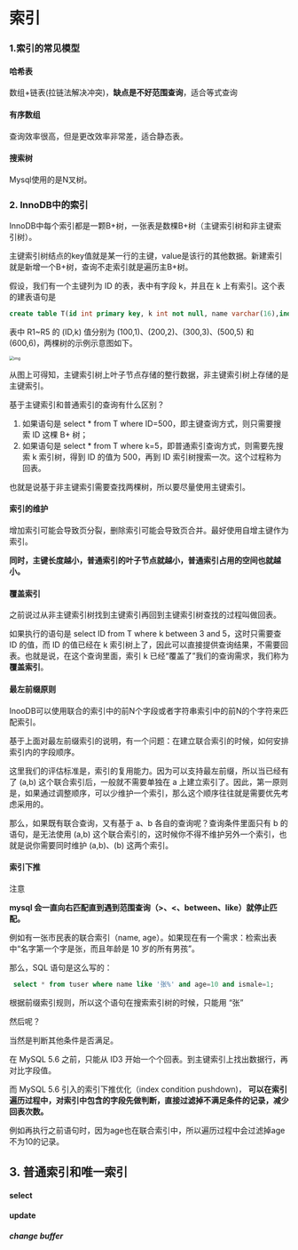 # 索引



### 1.索引的常见模型

#### 哈希表

数组+链表(拉链法解决冲突)，**缺点是不好范围查询**，适合等式查询

#### 有序数组

查询效率很高，但是更改效率非常差，适合静态表。

#### 搜索树

Mysql使用的是N叉树。



### 2.	InnoDB中的索引

InnoDB中每个索引都是一颗B+树，一张表是数棵B+树（主键索引树和非主键索引树）。

主键索引树结点的key值就是某一行的主键，value是该行的其他数据。新建索引就是新增一个B+树，查询不走索引就是遍历主B+树。



假设，我们有一个主键列为 ID 的表，表中有字段 k，并且在 k 上有索引。这个表的建表语句是

```sql
create table T(id int primary key, k int not null, name varchar(16),index (k))engine=InnoDB;
```

表中 R1~R5 的 (ID,k) 值分别为 (100,1)、(200,2)、(300,3)、(500,5) 和 (600,6)，两棵树的示例示意图如下。



<img src="D:\Blog\My-Blog\Article\Mysql\mysql01.png" alt="img" style="zoom:50%;" />



从图上可得知，主键索引树上叶子节点存储的整行数据，非主键索引树上存储的是主键索引。

基于主键索引和普通索引的查询有什么区别？

1. 如果语句是 select * from T where ID=500，即主键查询方式，则只需要搜索 ID 这棵 B+ 树；
2. 如果语句是 select * from T where k=5，即普通索引查询方式，则需要先搜索 k 索引树，得到 ID 的值为 500，再到 ID 索引树搜索一次。这个过程称为回表。



也就是说基于非主键索引需要查找两棵树，所以要尽量使用主键索引。



#### 索引的维护

增加索引可能会导致页分裂，删除索引可能会导致页合并。最好使用自增主键作为索引。

**同时，主键长度越小，普通索引的叶子节点就越小，普通索引占用的空间也就越小。**



#### 覆盖索引

之前说过从非主键索引树找到主键索引再回到主键索引树查找的过程叫做回表。

如果执行的语句是 select ID from T where k between 3 and 5，这时只需要查 ID 的值，而 ID 的值已经在 k 索引树上了，因此可以直接提供查询结果，不需要回表。也就是说，在这个查询里面，索引 k 已经“覆盖了”我们的查询需求，我们称为**覆盖索引**。



#### 最左前缀原则

InooDB可以使用联合的索引中的前N个字段或者字符串索引中的前N的个字符来匹配索引。



基于上面对最左前缀索引的说明，有一个问题：在建立联合索引的时候，如何安排索引内的字段顺序。

这里我们的评估标准是，索引的复用能力。因为可以支持最左前缀，所以当已经有了 (a,b) 这个联合索引后，一般就不需要单独在 a 上建立索引了。因此，第一原则是，如果通过调整顺序，可以少维护一个索引，那么这个顺序往往就是需要优先考虑采用的。

那么，如果既有联合查询，又有基于 a、b 各自的查询呢？查询条件里面只有 b 的语句，是无法使用 (a,b) 这个联合索引的，这时候你不得不维护另外一个索引，也就是说你需要同时维护 (a,b)、(b) 这两个索引。



#### **索引下推**

注意

**mysql 会一直向右匹配直到遇到范围查询（>、<、between、like）就停止匹配。**

例如有一张市民表的联合索引（name, age）。如果现在有一个需求：检索出表中“名字第一个字是张，而且年龄是 10 岁的所有男孩”。

那么，SQL 语句是这么写的：

```sql
 select * from tuser where name like '张%' and age=10 and ismale=1;
```

根据前缀索引规则，所以这个语句在搜索索引树的时候，只能用 “张”



然后呢？

当然是判断其他条件是否满足。

在 MySQL 5.6 之前，只能从 ID3 开始一个个回表。到主键索引上找出数据行，再对比字段值。

而 MySQL 5.6 引入的索引下推优化（index condition pushdown)， **可以在索引遍历过程中，对索引中包含的字段先做判断，直接过滤掉不满足条件的记录，减少回表次数。**

例如再执行之前语句时，因为age也在联合索引中，所以遍历过程中会过滤掉age不为10的记录。



## 3.	普通索引和唯一索引

#### select

#### update

##### change buffer
